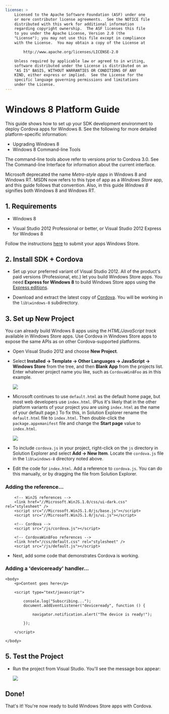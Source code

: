 ```yaml
---
license: >
    Licensed to the Apache Software Foundation (ASF) under one
    or more contributor license agreements.  See the NOTICE file
    distributed with this work for additional information
    regarding copyright ownership.  The ASF licenses this file
    to you under the Apache License, Version 2.0 (the
    "License"); you may not use this file except in compliance
    with the License.  You may obtain a copy of the License at

        http://www.apache.org/licenses/LICENSE-2.0

    Unless required by applicable law or agreed to in writing,
    software distributed under the License is distributed on an
    "AS IS" BASIS, WITHOUT WARRANTIES OR CONDITIONS OF ANY
    KIND, either express or implied.  See the License for the
    specific language governing permissions and limitations
    under the License.
---
```


# Windows 8 Platform Guide

This guide shows how to set up your SDK development environment to
deploy Cordova apps for Windows 8. See the following for more
detailed platform-specific information:

* Upgrading Windows 8
* Windows 8 Command-line Tools

The command-line tools above refer to versions prior to Cordova 3.0.
See The Command-line Interface for information about the
current interface.

Microsoft deprecated the name _Metro-style apps_ in Windows 8 and
Windows RT. MSDN now refers to this type of app as a _Windows Store_
app, and this guide follows that convention. Also, in this guide
_Windows 8_ signifies both Windows 8 and Windows RT.

## 1. Requirements

- Windows 8

- Visual Studio 2012 Professional or better, or Visual Studio 2012 Express for Windows 8

Follow the instructions [here](http://www.windowsstore.com/) to submit your apps Windows Store.

## 2. Install SDK + Cordova

- Set up your preferred variant of Visual Studio 2012. All of the product's paid versions (Professional, etc.) let you build Windows Store apps. You need __Express for Windows 8__ to build Windows Store apps using the [Express editions](http://www.microsoft.com/visualstudio/eng/products/visual-studio-express-products).

- Download and extract the latest copy of [Cordova](http://phonegap.com/download). You will be working in the `lib\windows-8` subdirectory.

## 3. Set up New Project

You can already build Windows 8 apps using the _HTML/JavaScript track_
available in Windows Store apps. Use Cordova in Windows Store apps to
expose the same APIs as on other Cordova-supported platforms.

- Open Visual Studio 2012 and choose __New Project__.

- Select __Installed &rarr; Template &rarr; Other Languages &rarr; JavaScript &rarr; Windows Store__ from the tree, and then __Blank App__ from the projects list. Enter whatever project name you like, such as `CordovaWin8Foo` as in this example.

    ![](img/guide/platforms/win8/wsnewproject.png)

- Microsoft continues to use `default.html` as the default home page, but most web developers use `index.html`. (Plus it's likely that in the other platform variants of your project you are using `index.html` as the name of your default page.) To fix this, in Solution Explorer rename the `default.html` file to `index.html`. Then double-click the `package.appxmanifest` file and change the __Start page__ value to `index.html`.

	![](img/guide/platforms/win8/wschangemanifest.png)

- To include `cordova.js` in your project, right-click on the `js` directory in Solution Explorer and select __Add &rarr; New Item__. Locate the `cordova.js` file in the `lib\windows-8` directory noted above.

- Edit the code for `index.html`. Add a reference to `cordova.js`. You can do this manually, or by dragging the file from Solution Explorer.

### Adding the reference...

	    <!-- WinJS references -->
	    <link href="//Microsoft.WinJS.1.0/css/ui-dark.css" rel="stylesheet" />
	    <script src="//Microsoft.WinJS.1.0/js/base.js"></script>
	    <script src="//Microsoft.WinJS.1.0/js/ui.js"></script>

	    <!-- Cordova -->
	    <script src="/js/cordova.js"></script>

	    <!-- CordovaWin8Foo references -->
	    <link href="/css/default.css" rel="stylesheet" />
	    <script src="/js/default.js"></script>

- Next, add some code that demonstrates Cordova is working.

### Adding a 'deviceready' handler...

	<body>
	    <p>Content goes here</p>

	    <script type="text/javascript">

	        console.log("Subscribing...");
	        document.addEventListener("deviceready", function () {

	            navigator.notification.alert("The device is ready!");

	        });

	    </script>

	</body>

## 5. Test the Project

- Run the project from Visual Studio. You'll see the message box appear:

	![](img/guide/platforms/win8/wsalert.png)

## Done!

That's it! You're now ready to build Windows Store apps with Cordova.

